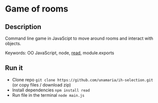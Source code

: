 # Game of rooms

## Description

Command line game in JavaScipt to move around rooms and interact with objects.

Keywords: OO JavaScript, node, [read](https://github.com/isaacs/read), module.exports

## Run it

* Clone repo `git clone https://github.com/unamaria/ih-selection.git` (or copy files / download zip)
* Install dependencies `npm install read`
* Run file in the terminal `node main.js`